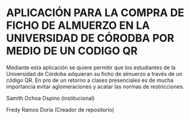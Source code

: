 # APLICACIÓN PARA LA COMPRA DE FICHO DE ALMUERZO EN LA UNIVERSIDAD DE CÓRODBA POR MEDIO DE UN CODIGO QR

Mediante esta aplicación se quiere permitir que los estudiantes de la Universidad de Córdoba adquieran su ficho de almuerzo a través de un código QR. En pro de un retorno a clases presenciales es de mucha importancia evitar aglomeraciones y acatar las normas de restricciones.


Samith Ochoa Ospino (institucional)

Fredy Ramos Doria (Creador de repositorio)
